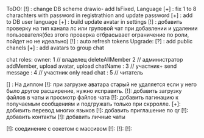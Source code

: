 ToDO:
[!] : change DB scheme drawio- add IsFixed, Language
[+] : fix 1 to 8 charachters with password in registrathion and update password
[+] : add to DB user language
[+] : build update avatar in settings
[!] : добавить проверку на тип канала лс или груповой чат при добавлении и удалении пользователя(без этого проверка отбрасывает ограничение по роли, пойдет но не идеально)
[!] : auto refresh tokens
Upgrade:
[?] : add public chanels
[+] : add avatars to group chat

chat roles:
owner: 1 // владелец
deleteAllMember 2 // администратор
addMember, upload avatar, upload chatName : 3 // участник+
send message : 4 // участник
only read chat : 5 // читатель

[] : На диплом
[!]: при загрузке аватара старый не удаляется если у него было другое расширение, нужно исправить.
[!]: добавить загрузку файлов в чаты и просмотр файлов чата
[!]: добавить пагинацию к получаемым сообщениям и подгружать только при скрролле.
[+]: добивить перевод многих языков
[!]: добавить приглашение по qr
[!]: добавить контакты
[!]: добавить личные чаты

[!]: соединение с сокетом с массивом
[!]:
[!]:
[!]:
